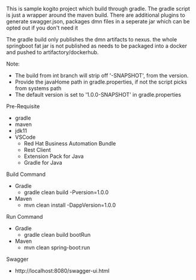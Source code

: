 This is sample kogito project which build through gradle. The gradle script is just a wrapper around the maven build. There are additional plugins to generate swagger.json, packages dmn files in a seperate jar which can be opted out if you don't need it

The gradle build only publishes the dmn artifacts to nexus. the whole springboot fat jar is not published as needs to be packaged into a docker and pushed to artifactory/dockerhub.

Note: 
* The build from int branch will strip off '-SNAPSHOT', from the version.
* Provide the javaHome path in gradle.properties, if not the script picks from systems path 
* The default version is set to '1.0.0-SNAPSHOT' in gradle.properties

Pre-Requisite
* gradle
* maven
* jdk11
* VSCode
    * Red Hat Business Automation Bundle
    * Rest Client
    * Extension Pack for Java
    * Gradle for Java

Build Command
* Gradle 
   * gradle clean build -Pversion=1.0.0
* Maven
   * mvn clean install -DappVersion=1.0.0

Run Command
* Gradle 
   * gradle clean build bootRun
* Maven
   * mvn clean spring-boot:run

Swagger
* http://localhost:8080/swagger-ui.html

